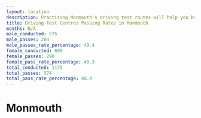 ```yaml
---
layout: location
description: Practising Monmouth's driving test routes will help you become more confident in your gear-changing abilities.
title: Driving Test Centres Passing Rates in Monmouth
months: N/A
male_conducted: 575
male_passes: 284
male_passes_rate_percentage: 49.4
female_conducted: 600
female_passes: 290
female_pass_rate_percentage: 48.3
total_conducted: 1175
total_passes: 574
total_pass_rate_percentage: 48.9
---
```


# Monmouth
